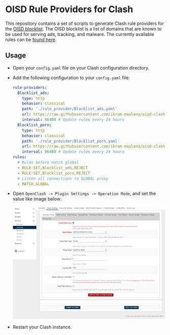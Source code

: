 # OISD Rule Providers for Clash

This repository contains a set of scripts to generate Clash rule providers for the [OISD blocklist](https://oisd.nl/). The OISD blocklist is a list of domains that are known to be used for serving ads, tracking, and malware. The currently available rules can be [found here](https://github.com/ikram-maulana/oisd-clash-rule/tree/main/rule_provider).

## Usage

- Open your `config.yaml` file on your Clash configuration directory.

- Add the following configuration to your `config.yaml` file:

  ```yaml
  rule-providers:
    Blocklist_ads:
      type: http
      behavior: classical
      path: './rule_provider/Blocklist_ads.yaml'
      url: https://raw.githubusercontent.com/ikram-maulana/oisd-clash-rule/main/rule_provider/Blocklist_ads.yaml
      interval: 86400 # Update rules every 24 hours
    Blocklist_porn:
      type: http
      behavior: classical
      path: './rule_provider/Blocklist_porn.yaml'
      url: https://raw.githubusercontent.com/ikram-maulana/oisd-clash-rule/main/rule_provider/Blocklist_porn.yaml
      interval: 86400 # Update rules every 24 hours
  rules:
    # Rules before match global
    - RULE-SET,Blocklist_ads,REJECT
    - RULE-SET,Blocklist_porn,REJECT
    # Listen all connections to GLOBAL proxy
    - MATCH,GLOBAL
  ```

- Open `OpenClash -> Plugin Settings -> Operation Mode`, and set the value like image below:

  ![OpenClash Settings](assets/image/openclash-setting.png)

- Restart your Clash instance.
